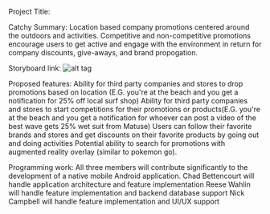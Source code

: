 Project Title:


Catchy Summary: 
Location based company promotions centered around the outdoors and activities. Competitive and non-competitive promotions encourage users to get active and engage with the environment in return for company discounts, give-aways, and brand propogation.

Storyboard link:
![alt tag](https://github.com/reesewahlin/COGS121-Guography/blob/master/storyboards/ar%20outdoor.JPG)

Proposed features:
Ability for third party companies and stores to drop promotions based on location (E.G. you're at the beach and you get a notification for 25% off local surf shop)
Ability for third party companies and stores to start competitions for their promotions or products(E.G. you're at the beach and you get a notification for whoever can post a video of the best wave gets 25% wet suit from Matuse)
Users can follow their favorite brands and stores and get discounts on their favorite products by going out and doing activities
Potential ability to search for promotions with augmented reality overlay (similar to pokemon go). 

Programming work:
All three members will contribute significantly to the development of a native mobile Android application. 
Chad Bettencourt will handle application architecture and feature implementation
Reese Wahlin will handle feature implementation and backend database support
Nick Campbell will handle feature implementation and UI/UX support

